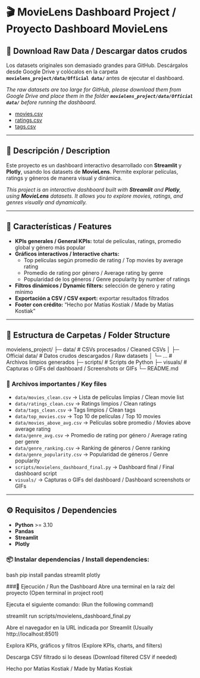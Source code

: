 # 🎬 MovieLens Dashboard Project / Proyecto Dashboard MovieLens

## 🔹 Download Raw Data / Descargar datos crudos
Los datasets originales son demasiado grandes para GitHub. Descárgalos desde Google Drive y colócalos en la carpeta **`movielens_project/data/Official data/`** antes de ejecutar el dashboard.

*The raw datasets are too large for GitHub, please download them from Google Drive and place them in the folder **`movielens_project/data/Official data/`** before running the dashboard.*

- [movies.csv](https://drive.google.com/file/d/1r96MN4fhuBXzDjhkdCwwZXU5CTIfZTLC/view?usp=drive_link)
- [ratings.csv](https://drive.google.com/file/d/1cOyA93dPn9S4AZX_rCfIogvRQHDGtpfU/view?usp=drive_link)
- [tags.csv](https://drive.google.com/file/d/1giG46q7Kpro7-cneuJOUUQbiKdurbhhE/view?usp=drive_link)

---

## 📖 Descripción / Description
Este proyecto es un dashboard interactivo desarrollado con **Streamlit** y **Plotly**, usando los datasets de **MovieLens**. Permite explorar películas, ratings y géneros de manera visual y dinámica.

*This project is an interactive dashboard built with **Streamlit** and **Plotly**, using **MovieLens** datasets. It allows you to explore movies, ratings, and genres visually and dynamically.*

---

## 🚀 Características / Features
- **KPIs generales / General KPIs:** total de películas, ratings, promedio global y género más popular
- **Gráficos interactivos / Interactive charts:**
  - Top películas según promedio de rating / Top movies by average rating
  - Promedio de rating por género / Average rating by genre
  - Popularidad de los géneros / Genre popularity by number of ratings
- **Filtros dinámicos / Dynamic filters:** selección de género y rating mínimo
- **Exportación a CSV / CSV export:** exportar resultados filtrados
- **Footer con crédito:** “Hecho por Matías Kostiak / Made by Matías Kostiak”

---

## 📂 Estructura de Carpetas / Folder Structure
movielens_project/
├─ data/                # CSVs procesados / Cleaned CSVs
│  ├─ Official data/    # Datos crudos descargados / Raw datasets
│  └─ ...               # Archivos limpios generados
├─ scripts/             # Scripts de Python
├─ visuals/             # Capturas o GIFs del dashboard / Screenshots or GIFs
└─ README.md


### 🔑 Archivos importantes / Key files
- `data/movies_clean.csv` → Lista de películas limpias / Clean movie list
- `data/ratings_clean.csv` → Ratings limpios / Clean ratings
- `data/tags_clean.csv` → Tags limpios / Clean tags
- `data/top_movies.csv` → Top 10 de películas / Top 10 movies
- `data/movies_above_avg.csv` → Películas sobre promedio / Movies above average rating
- `data/genre_avg.csv` → Promedio de rating por género / Average rating per genre
- `data/genre_ranking.csv` → Ranking de géneros / Genre ranking
- `data/genre_popularity.csv` → Popularidad de géneros / Genre popularity
- `scripts/movielens_dashboard_final.py` → Dashboard final / Final dashboard script
- `visuals/` → Capturas o GIFs del dashboard / Dashboard screenshots or GIFs

---

## ⚙️ Requisitos / Dependencies
- **Python** >= 3.10
- **Pandas**
- **Streamlit**
- **Plotly**

### 📦 Instalar dependencias / Install dependencies:
bash
pip install pandas streamlit plotly

###🚀 Ejecución / Run the Dashboard
Abre una terminal en la raíz del proyecto
(Open terminal in project root)

Ejecuta el siguiente comando:
(Run the following command)

streamlit run scripts/movielens_dashboard_final.py

Abre el navegador en la URL indicada por Streamlit
(Usually http://localhost:8501)

Explora KPIs, gráficos y filtros
(Explore KPIs, charts, and filters)

Descarga CSV filtrado si lo deseas
(Download filtered CSV if needed)

Hecho por Matías Kostiak / Made by Matías Kostiak
